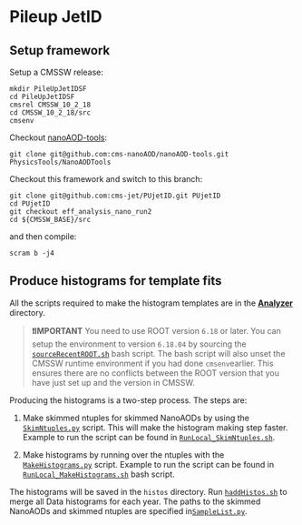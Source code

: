 # Pileup JetID

## Setup framework

Setup a CMSSW release:
```
mkdir PileUpJetIDSF
cd PileUpJetIDSF
cmsrel CMSSW_10_2_18
cd CMSSW_10_2_18/src
cmsenv
```
Checkout [nanoAOD-tools](https://github.com/cms-nanoAOD/nanoAOD-tools):
```
git clone git@github.com:cms-nanoAOD/nanoAOD-tools.git PhysicsTools/NanoAODTools
```
Checkout this framework and switch to this branch:
```
git clone git@github.com:cms-jet/PUjetID.git PUjetID
cd PUjetID
git checkout eff_analysis_nano_run2
cd ${CMSSW_BASE}/src
```
and then compile:
```
scram b -j4
```

## Produce histograms for template fits

All the scripts required to make the histogram templates are in the [**Analyzer**](./Analyzer) directory.

>**:exclamation:IMPORTANT** You need to use ROOT version ```6.18``` or later. You can setup the environment 
to version ```6.18.04``` by sourcing the [```sourceRecentROOT.sh```](./Analyzer/sourceRecentROOT.py) 
bash script. The bash script will also unset the CMSSW runtime environment if you had done ```cmsenv```earlier. 
This ensures there are no conflicts between the ROOT version that you have just set up and the version in CMSSW.

Producing the histograms is a two-step process. The steps are:

1. Make skimmed ntuples for skimmed NanoAODs by using the [```SkimNtuples.py```](./Analyzer/SkimNtuples.py) script. This will make the histogram making step faster. Example to run the script can be found in [```RunLocal_SkimNtuples.sh```](./Analyzer/RunLocal_SkimNtuples.sh).

2. Make histograms by running over the ntuples with the [```MakeHistograms.py```](./Analyzer/MakeHistograms.py) script. Example to run the script can be found in [```RunLocal_MakeHistograms.sh```](./Analyzer/RunLocal_MakeHistograms.sh) bash script.

The histograms will be saved in the ```histos``` directory. Run [```haddHistos.sh```](./Analyzer/RunLocal_MakeHistograms.sh) to merge all Data histograms for each year. The paths to the skimmed NanoAODs and skimmed ntuples are specified 
in[```SampleList.py```](./Analyzer/SampleList.py).



